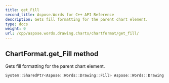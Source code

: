 ```yaml
---
title: get_Fill
second_title: Aspose.Words for C++ API Reference
description: Gets fill formatting for the parent chart element. 
type: docs
weight: 0
url: /cpp/aspose.words.drawing.charts/chartformat/get_fill/
---
```

## ChartFormat.get_Fill method


Gets fill formatting for the parent chart element.

```cpp
System::SharedPtr<Aspose::Words::Drawing::Fill> Aspose::Words::Drawing::Charts::ChartFormat::get_Fill()
```

